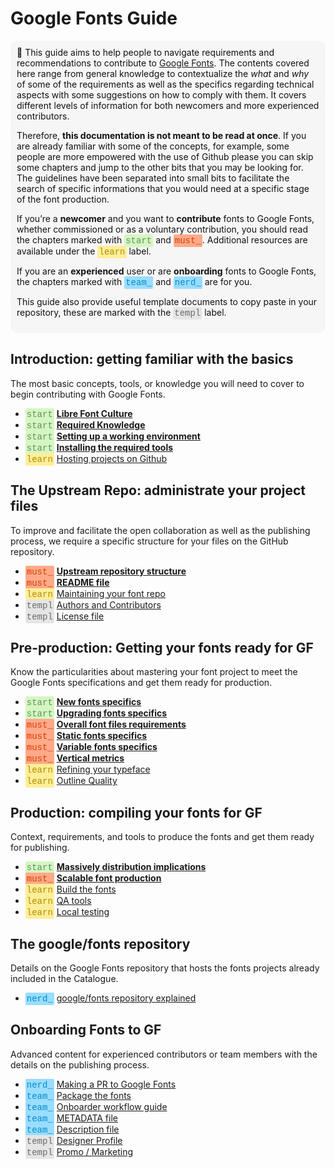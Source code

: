 # Google Fonts Guide

<div style="background-color:#F6F6F6; color:#121212; padding:10px; border-radius: 10px; font-size:1em">
  🦜 This guide aims to help people to navigate requirements and recommendations to contribute to <a href="https://fonts.google.com">Google Fonts</a>. The contents covered here range from general knowledge to contextualize the <i>what</i> and <i>why</i> of some of the requirements as well as the specifics regarding technical aspects with some suggestions on how to comply with them. It covers different levels of information for both newcomers and more experienced contributors.

  Therefore, **this documentation is not meant to be read at once**. If you are already familiar with some of the concepts, for example, some people are more empowered with the use of Github please you can skip some chapters and jump to the other bits that you may be looking for. The guidelines have been separated into small bits to facilitate the search of specific informations that you would need at a specific stage of the font production.

  If you’re a **newcomer** and you want to **contribute** fonts to Google Fonts, whether commissioned or as a voluntary contribution, you should read the chapters marked with 
  <span style="background-color:#D6F6C1; color:#5D9361; padding:2px; border-radius: 2px; font-family:SFMono-Regular,Consolas,Liberation Mono,Menlo,Courier,monospace;">start</span> 
  and 
  <span style="background-color:#FFAA89; color:#D83C00; padding:2px; border-radius: 2px; font-family:SFMono-Regular,Consolas,Liberation Mono,Menlo,Courier,monospace;">must_</span>. 
  Additional resources are available under the 
  <span style="background-color:#FFEE99; color:#B28B00; padding:2px; border-radius: 2px; font-family:SFMono-Regular,Consolas,Liberation Mono,Menlo,Courier,monospace;">learn</span> 
  label.

  If you are an **experienced** user or are **onboarding** fonts to Google Fonts, the chapters marked with 
  <span style="background-color:#99DDFF; color:#008ACE; padding:2px; border-radius: 2px; font-family:SFMono-Regular,Consolas,Liberation Mono,Menlo,Courier,monospace;">team_</span> 
  and 
  <span style="background-color:#99DDFF; color:#008ACE; padding:2px; border-radius: 2px; font-family:SFMono-Regular,Consolas,Liberation Mono,Menlo,Courier,monospace;">nerd_</span> 
  are for you.

  This guide also provide useful template documents to copy paste in your repository, these are marked with the 
  <span style="background-color:#E5E5E5; color:#6B6B6B; padding:2px; border-radius: 2px; font-family:SFMono-Regular,Consolas,Liberation Mono,Menlo,Courier,monospace;">templ</span> 
  label.
</div>


## Introduction: getting familiar with the basics

The most basic concepts, tools, or knowledge you will need to cover to begin contributing with Google Fonts.

* <span style="background-color:#D6F6C1; color:#5D9361; padding:2px; border-radius: 2px; font-family:SFMono-Regular,Consolas,Liberation Mono,Menlo,Courier,monospace;">start</span>
  <b>[Libre Font Culture](culture.md)</b>
* <span style="background-color:#D6F6C1; color:#5D9361; padding:2px; border-radius: 2px; font-family:SFMono-Regular,Consolas,Liberation Mono,Menlo,Courier,monospace;">start</span>
  <b>[Required Knowledge](https://googlefonts.github.io/gf-guide/tools.html#required-knowledge)</b>
* <span style="background-color:#D6F6C1; color:#5D9361; padding:2px; border-radius: 2px; font-family:SFMono-Regular,Consolas,Liberation Mono,Menlo,Courier,monospace;">start</span>
  <b>[Setting up a working environment](https://googlefonts.github.io/gf-guide/tools.</b>html#setting-up-a-working-environment)</b> 
* <span style="background-color:#D6F6C1; color:#5D9361; padding:2px; border-radius: 2px; font-family:SFMono-Regular,Consolas,Liberation Mono,Menlo,Courier,monospace;">start</span>
  <b>[Installing the required tools](https://googlefonts.github.io/gf-guide/tools.html#installing-the-required-tools)</b> 
* <span style="background-color:#FFEE99; color:#B28B00; padding:2px; border-radius: 2px; font-family:SFMono-Regular,Consolas,Liberation Mono,Menlo,Courier,monospace;">learn</span>
  [Hosting projects on Github](hosting.md)

## The Upstream Repo: administrate your project files

To improve and facilitate the open collaboration as well as the publishing process, we require a specific structure for your files on the GitHub repository.

* <span style="background-color:#FFAA89; color:#D83C00; padding:2px; border-radius: 2px; font-family:SFMono-Regular,Consolas,Liberation Mono,Menlo,Courier,monospace;">must_</span>
  <b>[Upstream repository structure](upstream.md)</b>
* <span style="background-color:#FFAA89; color:#D83C00; padding:2px; border-radius: 2px; font-family:SFMono-Regular,Consolas,Liberation Mono,Menlo,Courier,monospace;">must_</span>
  <b>[README file](readmefile.md)</b> 
* <span style="background-color:#FFEE99; color:#B28B00; padding:2px; border-radius: 2px; font-family:SFMono-Regular,Consolas,Liberation Mono,Menlo,Courier,monospace;">learn</span>
  [Maintaining your font repo](maintaining.md) 
* <span style="background-color:#E5E5E5; color:#6B6B6B; padding:2px; border-radius: 2px; font-family:SFMono-Regular,Consolas,Liberation Mono,Menlo,Courier,monospace;">templ</span>
  [Authors and Contributors](authors.md)  
* <span style="background-color:#E5E5E5; color:#6B6B6B; padding:2px; border-radius: 2px; font-family:SFMono-Regular,Consolas,Liberation Mono,Menlo,Courier,monospace;">templ</span>
   [License file](license.md)
  

## Pre-production: Getting your fonts ready for GF

Know the particularities about mastering your font project to meet the Google Fonts specifications and get them ready for production.

* <span style="background-color:#D6F6C1; color:#5D9361; padding:2px; border-radius: 2px; font-family:SFMono-Regular,Consolas,Liberation Mono,Menlo,Courier,monospace;">start</span>
  <b>[New fonts specifics](https://googlefonts.github.io/gf-guide/onboarding.html#new-fonts)</b> 
* <span style="background-color:#D6F6C1; color:#5D9361; padding:2px; border-radius: 2px; font-family:SFMono-Regular,Consolas,Liberation Mono,Menlo,Courier,monospace;">start</span>
  <b>[Upgrading fonts specifics](https://googlefonts.github.io/gf-guide/onboarding.html#font-upgrades)</b> 
* <span style="background-color:#FFAA89; color:#D83C00; padding:2px; border-radius: 2px; font-family:SFMono-Regular,Consolas,Liberation Mono,Menlo,Courier,monospace;">must_</span>
  <b>[Overall font files requirements](requirements.md)</b> 
* <span style="background-color:#FFAA89; color:#D83C00; padding:2px; border-radius: 2px; font-family:SFMono-Regular,Consolas,Liberation Mono,Menlo,Courier,monospace;">must_</span>
  <b>[Static fonts specifics](statics.md)</b> 
* <span style="background-color:#FFAA89; color:#D83C00; padding:2px; border-radius: 2px; font-family:SFMono-Regular,Consolas,Liberation Mono,Menlo,Courier,monospace;">must_</span>
  <b>[Variable fonts specifics](variable.md)</b>
* <span style="background-color:#FFAA89; color:#D83C00; padding:2px; border-radius: 2px; font-family:SFMono-Regular,Consolas,Liberation Mono,Menlo,Courier,monospace;">must_</span>
  <b>[Vertical metrics](metrics.md)</b>
* <span style="background-color:#FFEE99; color:#B28B00; padding:2px; border-radius: 2px; font-family:SFMono-Regular,Consolas,Liberation Mono,Menlo,Courier,monospace;">learn</span>
  [Refining your typeface](refining.md) 
* <span style="background-color:#FFEE99; color:#B28B00; padding:2px; border-radius: 2px; font-family:SFMono-Regular,Consolas,Liberation Mono,Menlo,Courier,monospace;">learn</span>
  [Outline Quality](outlines.md) 
   
## Production: compiling your fonts for GF

Context, requirements, and tools to produce the fonts and get them ready for publishing.

* <span style="background-color:#D6F6C1; color:#5D9361; padding:2px; border-radius: 2px; font-family:SFMono-Regular,Consolas,Liberation Mono,Menlo,Courier,monospace;">start</span>
  <b>[Massively distribution implications](https://googlefonts.github.io/gf-guide/production.html#fonts-are-massively-distributed)</b>
* <span style="background-color:#FFAA89; color:#D83C00; padding:2px; border-radius: 2px; font-family:SFMono-Regular,Consolas,Liberation Mono,Menlo,Courier,monospace;">must_</span>
  <b>[Scalable font production](https://googlefonts.github.io/gf-guide/production.html#scalable-font-production)</b>
* <span style="background-color:#FFEE99; color:#B28B00; padding:2px; border-radius: 2px; font-family:SFMono-Regular,Consolas,Liberation Mono,Menlo,Courier,monospace;">learn</span>
  [Build the fonts](build.md) 
* <span style="background-color:#FFEE99; color:#B28B00; padding:2px; border-radius: 2px; font-family:SFMono-Regular,Consolas,Liberation Mono,Menlo,Courier,monospace;">learn</span>
  [QA tools](qa.md)  
* <span style="background-color:#FFEE99; color:#B28B00; padding:2px; border-radius: 2px; font-family:SFMono-Regular,Consolas,Liberation Mono,Menlo,Courier,monospace;">learn</span>
  [Local testing](testing.md) 


## The google/fonts repository 

Details on the Google Fonts repository that hosts the fonts projects already included in the Catalogue.

* <span style="background-color:#99DDFF; color:#008ACE; padding:2px; border-radius: 2px; font-family:SFMono-Regular,Consolas,Liberation Mono,Menlo,Courier,monospace;">nerd_</span>
  [google/fonts repository explained](googlefonts.md)


## Onboarding Fonts to GF

Advanced content for experienced contributors or team members with the details on the publishing process.

* <span style="background-color:#99DDFF; color:#008ACE; padding:2px; border-radius: 2px; font-family:SFMono-Regular,Consolas,Liberation Mono,Menlo,Courier,monospace;">nerd_</span>
  [Making a PR to Google Fonts](making-pr.md) 
* <span style="background-color:#99DDFF; color:#008ACE; padding:2px; border-radius: 2px; font-family:SFMono-Regular,Consolas,Liberation Mono,Menlo,Courier,monospace;">team_</span>
  [Package the fonts](package.md) 
* <span style="background-color:#99DDFF; color:#008ACE; padding:2px; border-radius: 2px; font-family:SFMono-Regular,Consolas,Liberation Mono,Menlo,Courier,monospace;">team_</span>
  [Onboarder workflow guide](onboarder-workflow.md) 
* <span style="background-color:#99DDFF; color:#008ACE; padding:2px; border-radius: 2px; font-family:SFMono-Regular,Consolas,Liberation Mono,Menlo,Courier,monospace;">team_</span>
  [METADATA file](metadata.md) 
* <span style="background-color:#99DDFF; color:#008ACE; padding:2px; border-radius: 2px; font-family:SFMono-Regular,Consolas,Liberation Mono,Menlo,Courier,monospace;">team_</span>
  [Description file](description.md)
* <span style="background-color:#E5E5E5; color:#6B6B6B; padding:2px; border-radius: 2px; font-family:SFMono-Regular,Consolas,Liberation Mono,Menlo,Courier,monospace;">templ</span>
  [Designer Profile](profile.md) 
* <span style="background-color:#E5E5E5; color:#6B6B6B; padding:2px; border-radius: 2px; font-family:SFMono-Regular,Consolas,Liberation Mono,Menlo,Courier,monospace;">templ</span>
  [Promo / Marketing](marketing.md) 
   

<!-- ## More info

Overall knowledge. 

* <span style="background-color:#FFEE99; color:#B28B00; padding:2px; border-radius: 2px; font-family:SFMono-Regular,Consolas,Liberation Mono,Menlo,Courier,monospace;">learn</span>
  [The font tables explained](fonttables.md) 
-->

